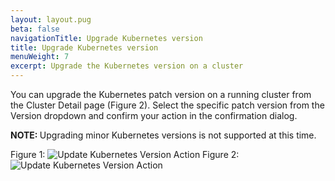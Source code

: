 ```yaml
---
layout: layout.pug
beta: false
navigationTitle: Upgrade Kubernetes version
title: Upgrade Kubernetes version
menuWeight: 7
excerpt: Upgrade the Kubernetes version on a cluster
---
```


You can upgrade the Kubernetes patch version on a running cluster from the Cluster Detail page (Figure 2).
Select the specific patch version from the Version dropdown and confirm your action in the confirmation dialog.

<p class="message--note"><strong>NOTE: </strong>Upgrading minor Kubernetes versions is not supported at this time.</p>

Figure 1:
![Update Kubernetes Version Action](/dkp/kommander/1.3/img/upgrade-kubernetes-action-1-3-0.png)
Figure 2:
![Update Kubernetes Version Action](/dkp/kommander/1.3/img/upgrade-kubernetes-confirmation-1-3-0.png)

